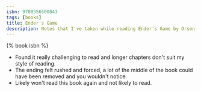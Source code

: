 ```yaml
---
isbn: 9780356500843
tags: [books]
title: Ender's Game
description: Notes that I've taken while reading Ender's Game by Orson Scott Card
---
```


{% book isbn %}

- Found it really challenging to read and longer chapters don't suit my style of reading.
- The ending felt rushed and forced, a lot of the middle of the book could have been removed and you wouldn't notice.
- Likely won't read this book again and not likely to read.
